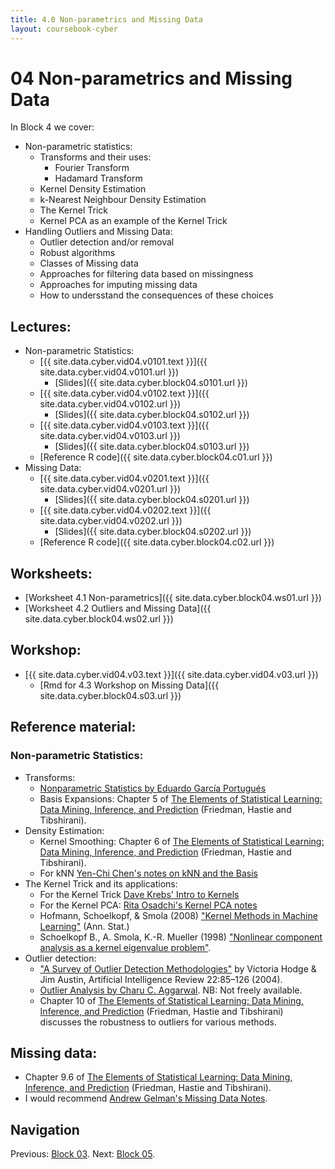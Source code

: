 ```yaml
---
title: 4.0 Non-parametrics and Missing Data
layout: coursebook-cyber
---
```

# 04 Non-parametrics and Missing Data

In Block 4 we cover:

* Non-parametric statistics:
  * Transforms and their uses:
    - Fourier Transform
	- Hadamard Transform
  * Kernel Density Estimation
  * k-Nearest Neighbour Density Estimation
  * The Kernel Trick
  * Kernel PCA as an example of the Kernel Trick
* Handling Outliers and Missing Data:
  * Outlier detection and/or removal
  * Robust algorithms
  * Classes of Missing data
  * Approaches for filtering data based on missingness
  * Approaches for imputing missing data
  * How to undersstand the consequences of these choices

## Lectures:

* Non-parametric Statistics:
  * [{{ site.data.cyber.vid04.v0101.text }}]({{ site.data.cyber.vid04.v0101.url }})
    * [Slides]({{ site.data.cyber.block04.s0101.url }})
  * [{{ site.data.cyber.vid04.v0102.text }}]({{ site.data.cyber.vid04.v0102.url }})
    * [Slides]({{ site.data.cyber.block04.s0102.url }})
  * [{{ site.data.cyber.vid04.v0103.text }}]({{ site.data.cyber.vid04.v0103.url }})
    * [Slides]({{ site.data.cyber.block04.s0103.url }})
  * [Reference R code]({{ site.data.cyber.block04.c01.url }})
* Missing Data:
  * [{{ site.data.cyber.vid04.v0201.text }}]({{ site.data.cyber.vid04.v0201.url }})
    * [Slides]({{ site.data.cyber.block04.s0201.url }})
  * [{{ site.data.cyber.vid04.v0202.text }}]({{ site.data.cyber.vid04.v0202.url }})
    * [Slides]({{ site.data.cyber.block04.s0202.url }})
  * [Reference R code]({{ site.data.cyber.block04.c02.url }})
  
## Worksheets:

* [Worksheet 4.1 Non-parametrics]({{ site.data.cyber.block04.ws01.url }}) 
* [Worksheet 4.2 Outliers and Missing Data]({{ site.data.cyber.block04.ws02.url }})

## Workshop:

* [{{ site.data.cyber.vid04.v03.text }}]({{ site.data.cyber.vid04.v03.url }})
  * [Rmd for 4.3 Workshop on Missing Data]({{ site.data.cyber.block04.s03.url }})

## Reference material:

### Non-parametric Statistics:

* Transforms:
  * [Nonparametric Statistics by Eduardo García Portugués](https://bookdown.org/egarpor/NP-UC3M/)
  * Basis Expansions: Chapter 5 of [The Elements of Statistical Learning: Data Mining, Inference, and Prediction](https://web.stanford.edu/~hastie/Papers/ESLII.pdf) (Friedman, Hastie and Tibshirani).
* Density Estimation:
  * Kernel Smoothing: Chapter 6 of [The Elements of Statistical Learning: Data Mining, Inference, and Prediction](https://web.stanford.edu/~hastie/Papers/ESLII.pdf) (Friedman, Hastie and Tibshirani).
  * For kNN [Yen-Chi Chen's notes on kNN and the Basis](http://faculty.washington.edu/yenchic/18W_425/Lec7_knn_basis.pdf)
* The Kernel Trick and its applications:
  * For the Kernel Trick [Dave Krebs' Intro to Kernels](https://people.cs.pitt.edu/~milos/courses/cs3750-Fall2007/lectures/class-kernels.pdf)
  * For the Kernel PCA: [Rita Osadchi's Kernel PCA notes](http://www.cs.haifa.ac.il/~rita/uml_course/lectures/KPCA.pdf)
  * Hofmann, Schoelkopf, & Smola (2008) ["Kernel Methods in Machine Learning"](https://www.ccs.neu.edu/home/vip/teach/MLcourse/6_SVM_kernels/materials/0701907.pdf) (Ann. Stat.)
  * Schoelkopf B., A. Smola, K.-R. Mueller (1998) ["Nonlinear component analysis as a kernel eigenvalue problem"](https://www.mlpack.org/papers/kpca.pdf).
* Outlier detection:
  * ["A Survey of Outlier Detection Methodologies"](https://link.springer.com/article/10.1023/B:AIRE.0000045502.10941.a9) by Victoria Hodge & Jim Austin, Artificial Intelligence Review 22:85–126 (2004).
  * [Outlier Analysis by Charu C. Aggarwal](https://link.springer.com/chapter/10.1007/978-3-319-14142-8_8). NB: Not freely available.
  * Chapter 10 of [The Elements of Statistical Learning: Data Mining, Inference, and Prediction](https://web.stanford.edu/~hastie/Papers/ESLII.pdf) (Friedman, Hastie and Tibshirani) discusses the robustness to outliers for various methods.

## Missing data:
  * Chapter 9.6 of [The Elements of Statistical Learning: Data Mining, Inference, and Prediction](https://web.stanford.edu/~hastie/Papers/ESLII.pdf) (Friedman, Hastie and Tibshirani).
  * I would recommend [Andrew Gelman's Missing Data Notes](http://www.stat.columbia.edu/~gelman/arm/missing.pdf).
  
## Navigation

Previous: [Block 03](03.md).
Next: [Block 05](05.md).
